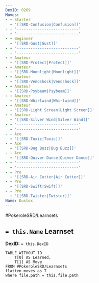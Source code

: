 ```yaml
---
DexID: 0269
Moves:
- - Starter
  - '[[SRD-Confusion|Confusion]]'
- - '---------------------------'
  - '---------------------------'
- - Beginner
  - '[[SRD-Gust|Gust]]'
- - '---------------------------'
  - '---------------------------'
- - Amateur
  - '[[SRD-Protect|Protect]]'
- - Amateur
  - '[[SRD-Moonlight|Moonlight]]'
- - Amateur
  - '[[SRD-Venoshock|Venoshock]]'
- - Amateur
  - '[[SRD-Psybeam|Psybeam]]'
- - Amateur
  - '[[SRD-Whirlwind|Whirlwind]]'
- - Amateur
  - '[[SRD-Light Screen|Light Screen]]'
- - Amateur
  - '[[SRD-Silver Wind|Silver Wind]]'
- - '---------------------------'
  - '---------------------------'
- - Ace
  - '[[SRD-Toxic|Toxic]]'
- - Ace
  - '[[SRD-Bug Buzz|Bug Buzz]]'
- - Ace
  - '[[SRD-Quiver Dance|Quiver Dance]]'
- - '---------------------------'
  - '---------------------------'
- - Pro
  - '[[SRD-Air Cutter|Air Cutter]]'
- - Pro
  - '[[SRD-Swift|Swift]]'
- - Pro
  - '[[SRD-Twister|Twister]]'
Name: Dustox
---
```


#PokeroleSRD/Learnsets

## `= this.Name` Learnset

**DexID:** `= this.DexID`

```dataview
TABLE WITHOUT ID
    T[0] AS Learned,
    T[1] AS Move
FROM #PokeroleSRD/Learnsets
flatten moves as T
where file.path = this.file.path
```
